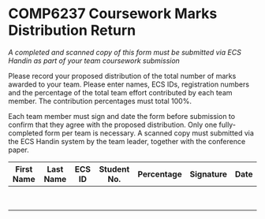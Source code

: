 # COMP6237 Coursework Marks Distribution Return
*A completed and scanned copy of this form must be submitted via ECS Handin as part of your team coursework submission*

Please record your proposed distribution of the total number of marks awarded to your team. Please enter names, ECS IDs, registration numbers and the percentage of the total team effort contributed by each team member. The contribution percentages must total 100%.

Each team member must sign and date the form before submission to confirm that they agree with the proposed distribution. Only one fully-completed form per team is necessary. A scanned copy must submitted via the ECS Handin system by the team leader, together with the conference paper.

 First Name | Last Name | ECS ID | Student No. | Percentage | Signature | Date
------------|-----------|--------|-------------|------------|-----------|------
            |           |        |             |            |           |      
            |           |        |             |            |           |      
            |           |        |             |            |           |      
            |           |        |             |            |           |      
            |           |        |             |            |           |      
            |           |        |             |            |           |      
            |           |        |             |            |           |      
            |           |        |             |            |           |      

